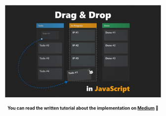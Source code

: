<h1 align="center">
    <img src="hero.jpg" alt="Drag and drop functionality created in vanilla JavaScript" />
</h1>
<h4 align="center">You can read the written tutorial about the implementation on <strong><a href="https://medium.com/javascript-in-plain-english/how-to-create-native-drag-and-drop-functionality-in-javascript-d7940a3f55da">Medium</a></strong> 📌</h4>
